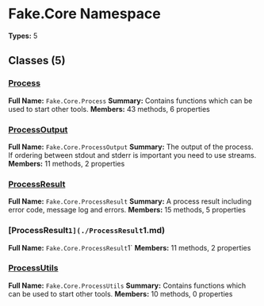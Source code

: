 # Fake.Core Namespace

**Types:** 5

## Classes (5)

### [Process](./Process.md)
**Full Name:** `Fake.Core.Process`
**Summary:** Contains functions which can be used to start other tools.
**Members:** 43 methods, 6 properties

### [ProcessOutput](./ProcessOutput.md)
**Full Name:** `Fake.Core.ProcessOutput`
**Summary:** The output of the process. If ordering between stdout and stderr is important you need to use streams.
**Members:** 11 methods, 2 properties

### [ProcessResult](./ProcessResult.md)
**Full Name:** `Fake.Core.ProcessResult`
**Summary:** A process result including error code, message log and errors.
**Members:** 15 methods, 5 properties

### [ProcessResult`1](./ProcessResult`1.md)
**Full Name:** `Fake.Core.ProcessResult`1`
**Members:** 11 methods, 2 properties

### [ProcessUtils](./ProcessUtils.md)
**Full Name:** `Fake.Core.ProcessUtils`
**Summary:** Contains functions which can be used to start other tools.
**Members:** 10 methods, 0 properties

